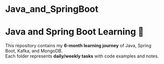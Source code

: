 # Java_and_SpringBoot

# Java and Spring Boot Learning 🚀

This repository contains my **6-month learning journey** of Java, Spring Boot, Kafka, and MongoDB.  
Each folder represents **daily/weekly tasks** with code examples and notes.


